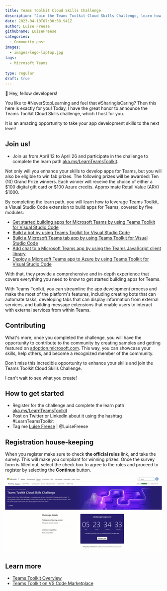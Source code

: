 ```yaml
---
title: Teams Toolkit Cloud Skills Challenge
description: "Join the Teams Toolkit Cloud Skills Challenge, learn how to build apps for Teams and win prizes!"
date: 2023-04-10T07:30:58.941Z
author: Luise Freese
githubname: LuiseFreese
categories:
  - Community post
images:
  - images/lego-laptop.jpg
tags:
  - Microsoft Teams

type: regular
draft: true
---
```


👋 Hey, fellow developers!

You like to #NeverStopLearning and feel that #SharingIsCaring? Then this here is exactly for you! Today, I have the great honor to announce the Teams Toolkit Cloud Skills challenge, which I host for you.

It is an amazing opportunity to take your app development skills to the next level!

## Join us!

- Join us from April 12 to April 26 and participate in the challenge to complete the learn path [aka.ms/LearnTeamsToolkit](https://aka.ms/LearnTeamsToolkit).

Not only will you enhance your skills to develop apps for Teams, but you will also be eligible to win fab prizes. The following prizes will be awarded: Ten (10) Grand Prize winners. Each winner will receive the choice of either a $100 digital gift card or $100 Azure credits. Approximate Retail Value (ARV) $1000.

By completing the learn path, you will learn how to leverage Teams Toolkit, a Visual Studio Code extension to build apps for Teams, covered by five modules:

- [Get started building apps for Microsoft Teams by using Teams Toolkit for Visual Studio Code](https://learn.microsoft.com/training/modules/teams-toolkit-vsc-introduction/)
- [Build a bot by using Teams Toolkit for Visual Studio Code](https://learn.microsoft.com/training/modules/teams-toolkit-vsc-create-bot/)
- [Build a Microsoft Teams tab app by using Teams Toolkit for Visual Studio Code](https://learn.microsoft.com/training/modules/teams-toolkit-vsc-tab-app/)
- [Add chat to a Microsoft Teams app by using the Teams JavaScript client library](https://learn.microsoft.com/training/modules/teams-toolkit-vsc-integrate-chat/)
- [Deploy a Microsoft Teams app to Azure by using Teams Toolkit for Visual Studio Code](https://learn.microsoft.com/training/modules/teams-toolkit-vsc-deploy-apps/)

With that, they provide a comprehensive and in-depth experience that covers everything you need to know to get started building apps for Teams.

With Teams Toolkit, you can streamline the app development process and make the most of the platform's features, including creating bots that can automate tasks, developing tabs that can display information from external services, and building message extensions that enable users to interact with external services from within Teams.

## Contributing

What's more, once you completed the challenge, you will have the opportunity to contribute to the community by creating samples and getting featured on [adoption.microsoft.com](https://adoption.microsoft.com/sample-solution-gallery/). This way, you can showcase your skills, help others, and become a recognized member of the community.

Don't miss this incredible opportunity to enhance your skills and join the Teams Toolkit Cloud Skills Challenge.

I can't wait to see what you create! 

## How to get started

- Register for the challenge and complete the learn path [aka.ms/LearnTeamsToolkit](https://aka.ms/LearnTeamsToolkit)
- Post on Twitter or LinkedIn about it using the hashtag #LearnTeamsToolkit
- Tag me [Luise Freese](https://twitter.com/LuiseFreese) | @LuiseFreese

## Registration house-keeping

When you register make sure to check **the official rules** link, and take the survey. This will make you compliant for winning prizes. Once the survey form is filled out, select the check box to agree to the rules and proceed to register by selecting the **Continue** button.

![ a GIF to show how to correctly register for the cloud skills challenge](./images/rules.gif)

## Learn more

- [Teams Toolkit Overview](https://learn.microsoft.com/microsoftteams/platform/toolkit/teams-toolkit-fundamentals?pivots=visual-studio-code)
- [Teams Toolkit on VS Code Marketplace](https://marketplace.visualstudio.com/items?itemName=TeamsDevApp.ms-teams-vscode-extension)
